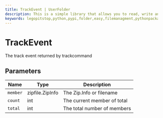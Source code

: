 ```yaml
---
title: TrackEvent | UserFolder
description: This is a simple library that allows you to read, write and create files within your own folder inside the user folder `C:/User/USER/.python/PACKAGE_ID`
keywords: legopitstop,python,pypi,folder,easy,filemanagment,pythonpackage,userfolder
---
```


# TrackEvent

The track event returned by trackcommand

## Parameters

| Name     | Type            | Description                 |
| -------- | --------------- | --------------------------- |
| `member` | zipfile.ZipInfo | The Zip.Info or filename    |
| `count`  | int             | The current member of total |
| `total`  | int             | The total number of members |
